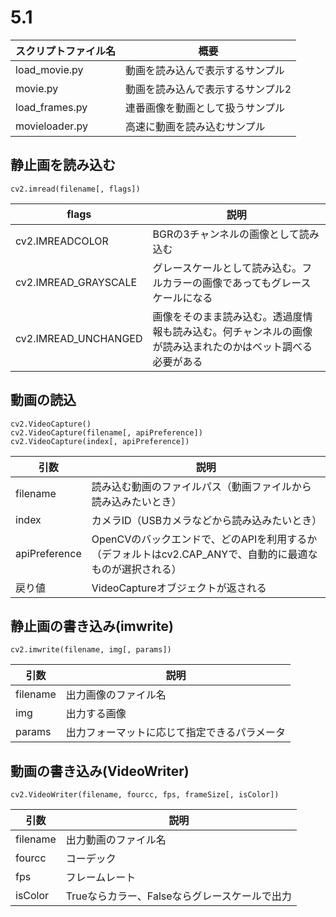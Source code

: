 # 5.1

| スクリプトファイル名  | 概要                              | 
| --------------------- | --------------------------------- | 
| load_movie.py         | 動画を読み込んで表示するサンプル  | 
| movie.py              | 動画を読み込んで表示するサンプル2 | 
| load_frames.py        | 連番画像を動画として扱うサンプル  | 
| movieloader.py        | 高速に動画を読み込むサンプル      | 


## 静止画を読み込む
```python:静止画を読み込む
cv2.imread(filename[, flags])
```
| flags                | 説明                                     |
| -------------------- | -------------------------------------- |
| cv2.IMREADCOLOR      | BGRの3チャンネルの画像として読み込む                   |
| cv2.IMREAD_GRAYSCALE | グレースケールとして読み込む。フルカラーの画像であってもグレースケールになる |
| cv2.IMREAD_UNCHANGED | 画像をそのまま読み込む。透過度情報も読み込む。何チャンネルの画像が読み込まれたのかはベット調べる必要がある                                       |

## 動画の読込
```python:動画の読込
cv2.VideoCapture()
cv2.VideoCapture(filename[, apiPreference])
cv2.VideoCapture(index[, apiPreference])
```

| 引数            | 説明                                                             |
| ------------- | -------------------------------------------------------------- |
| filename      | 読み込む動画のファイルパス（動画ファイルから読み込みたいとき）                                |
| index         | カメラID（USBカメラなどから読み込みたいとき）                                      |
| apiPreference | OpenCVのバックエンドで、どのAPIを利用するか（デフォルトはcv2.CAP_ANYで、自動的に最適なものが選択される） |
| 戻り値           | VideoCaptureオブジェクトが返される                                        |

## 静止画の書き込み(imwrite)
```python:静止画の書き込み(imwrite)
cv2.imwrite(filename, img[, params])
```

| 引数       | 説明         |
| -------- | ---------- |
| filename | 出力画像のファイル名 |
| img      | 出力する画像     |
| params   | 出力フォーマットに応じて指定できるパラメータ           |

## 動画の書き込み(VideoWriter)

```python:動画の書き込み(VideoWriter)
cv2.VideoWriter(filename, fourcc, fps, frameSize[, isColor])
```

| 引数       | 説明         |
| -------- | ---------- |
| filename | 出力動画のファイル名 |
| fourcc   | コーデック      |
| fps      | フレームレート    |
| isColor  | Trueならカラー、Falseならグレースケールで出力           |